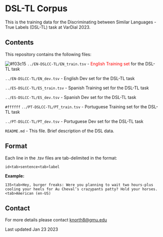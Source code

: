 <h1>DSL-TL Corpus</h1>

This is the training data for the Discriminating between Similar Languages - True Labels (DSL-TL) task at VarDial 2023.

<h2>Contents</h2>

This repository contains the following files:

![#f03c15](https://placehold.co/5x5/f03c15/f03c15.png) `../EN-DSLCC-TL/EN_train.tsv`               - <FONT COLOR="#ff0000">English Training set</FONT> for the DSL-TL task 

`../EN-DSLCC-TL/EN_dev.tsv`                 - English Dev set for the DSL-TL task 

`../ES-DSLCC-TL/ES_train.tsv` 							- Spanish Training set for the DSL-TL task 

`../ES-DSLCC-TL/ES_dev.tsv` 						  	- Spanish Dev set for the DSL-TL task 

`#ffffff` `../PT-DSLCC-TL/PT_train.tsv` 							- Portuguese Training set for the DSL-TL task 

`../PT-DSLCC-TL/PT_dev.tsv` 							  - Portuguese Dev set for the DSL-TL task 

`README.md` 								                - This file. Brief description of the DSL data. 

<h2>Format</h2>

Each line in the .tsv files are tab-delimited in the format:

`id<tab>sentence<tab>label`

<strong>Example:</strong> 

`135<tab>Hey, burger freaks: Were you planning to wait two hours-plus cooling your heels for Au Cheval’s crazypants patty? Hold your horses.<tab>American (en-US)`

<h2>Contact</h2>

For more details please contact knorth8@gmu.edu

Last updated Jan 23 2023
